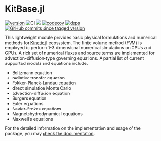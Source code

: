# KitBase.jl

[![version](https://juliahub.com/docs/KitBase/version.svg)](https://juliahub.com/ui/Packages/KitBase/YOFTS)
![CI](https://img.shields.io/github/workflow/status/vavrines/KitBase.jl/CI)
[![](https://img.shields.io/badge/docs-stable-blue.svg)](https://xiaotianbai.com/Kinetic.jl/stable/)
[![codecov](https://img.shields.io/codecov/c/github/vavrines/KitBase.jl)](https://codecov.io/gh/vavrines/KitBase.jl)
[![deps](https://juliahub.com/docs/KitBase/deps.svg)](https://juliahub.com/ui/Packages/KitBase/YOFTS?t=2)
[![GitHub commits since tagged version](https://img.shields.io/github/commits-since/vavrines/KitBase.jl/v0.8.0.svg?style=social&logo=github)](https://github.com/vavrines/KitBase.jl)

This lightweight module provides basic physical formulations and numerical methods for [Kinetic.jl](https://github.com/vavrines/Kinetic.jl) ecosystem.
The finite volume method (FVM) is employed to perform 1-3 dimensional numerical simulations on CPUs and GPUs.
A rich set of numerical fluxes and source terms are implemented for advection-diffusion-type governing equations.
A partial list of current supported models and equations include:
- Boltzmann equation
- radiative transfer equation
- Fokker-Planck-Landau equation
- direct simulation Monte Carlo
- advection-diffusion equation
- Burgers equation
- Euler equations
- Navier-Stokes equations
- Magnetohydrodynamical equations
- Maxwell's equations

For the detailed information on the implementation and usage of the package, you may
[check the documentation](https://xiaotianbai.com/Kinetic.jl/dev/).
